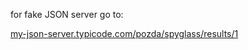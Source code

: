 for fake JSON server go to:

[my-json-server.typicode.com/pozda/spyglass/results/1](https://my-json-server.typicode.com/pozda/spyglass/results/1)